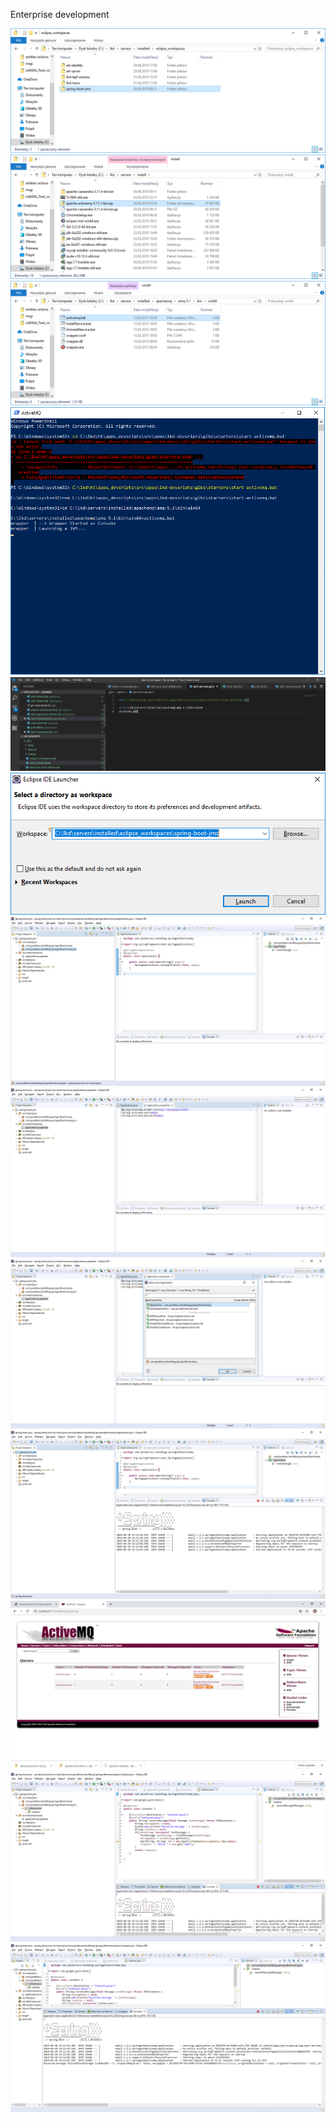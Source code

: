 Enterprise development

![](article/images/img_0.png)
![](article/images/img_1.png)
![](article/images/img_2.png)
![](article/images/img_3.png)
![](article/images/img_4.png)
![](article/images/img_5.png)
![](article/images/img_6.png)
![](article/images/img_7.png)
![](article/images/img_8.png)
![](article/images/img_9.png)
![](article/images/img_10.png)
![](article/images/img_11.png)
![](article/images/img_12.png)


